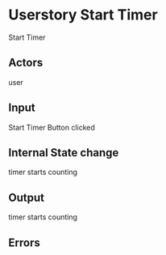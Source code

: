# Userstory Start Timer

Start Timer

## Actors

user

## Input

Start Timer Button clicked

## Internal State change

timer starts counting

## Output

timer starts counting

## Errors
